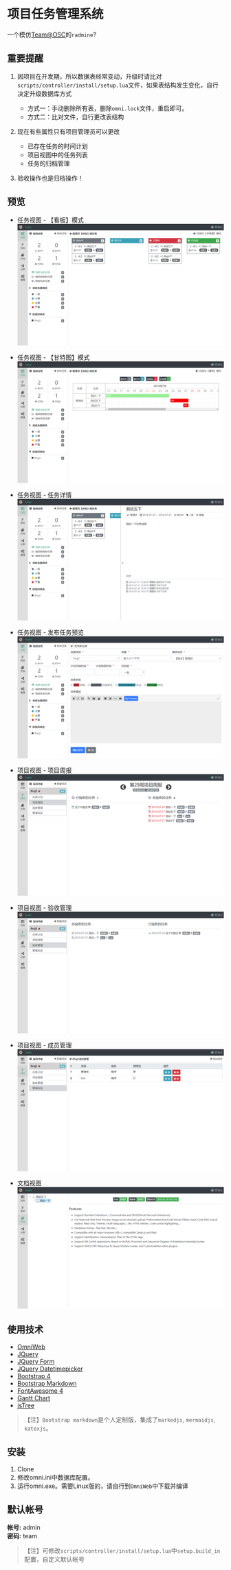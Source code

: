 # 项目任务管理系统

一个模仿[Team@OSC](https://team.oschina.net)的`radmine`?

## 重要提醒

1. 因项目在开发期，所以数据表经常变动，升级时请比对`scripts/controller/install/setup.lua`文件，如果表结构发生变化，自行决定升级数据库方式

    * 方式一：手动删除所有表，删除`omni.lock`文件，重启即可。
    * 方式二：比对文件，自行更改表结构

2. 现在有些属性只有项目管理员可以更改

    * 已存在任务的时间计划
    * 项目视图中的任务列表
    * 任务的归档管理

3. 验收操作也是归档操作！

## 预览

* 任务视图 - 【看板】模式
![Tasks](/preview/preview.png)

* 任务视图 - 【甘特图】模式
![Gantt](/preview/gantt.png)

* 任务视图 - 任务详情
![TaskInfo](/preview/task.png)

* 任务视图 - 发布任务预览
![Publish](/preview/publish.png)

* 项目视图 - 项目周报
![Reports](/preview/reports.png)

* 项目视图 - 验收管理
![Archive](/preview/archive.png)

* 项目视图 - 成员管理
![Members](/preview/members.png)

* 文档视图
![Documents](/preview/documents.png)

## 使用技术

* [OmniWeb](https://gitee.com/love_linger/OmniWeb.git)
* [JQuery](https://jquery.com)
* [JQuery Form](http://plugins.jquery.com/form/)
* [JQuery Datetimepicker](https://github.com/xdan/datetimepicker)
* [Bootstrap 4](http://getbootstrap.com/)
* [Bootstrap Markdown](https://github.com/toopay/bootstrap-markdown)
* [FontAwesome 4](http://www.fontawesome.com.cn/)
* [Gantt Chart](https://github.com/982964399/jQuery-ganttView)
* [jsTree](https://www.jstree.com)

> 【注】`Bootstrap markdown`是个人定制版，集成了`markedjs`, `mermaidjs`, `katexjs`。

## 安装

1. Clone
2. 修改omni.ini中数据库配置。
3. 运行omni.exe。需要Linux版的，请自行到`OmniWeb`中下载并编译

## 默认帐号

**帐号:** admin  
**密码:** team

>【注】可修改`scripts/controller/install/setup.lua`中`setup.build_in`配置，自定义默认帐号